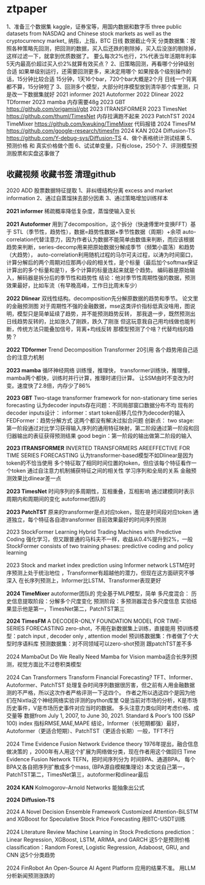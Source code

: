 # ztpaper
1、准备三个数据集
kaggle，证券宝等，用国内数据和数字币
three public datasets from NASDAQ and
Chinese stock markets as well as the cryptocurrency market_
纳指，上指，BTC  日线  数据截止今天
分类数据集：按照各种策略先回测，把回测的数据，买入后还跌的剔除掉，买入后没涨的剔除掉，这样过滤一下，就拿到优质数据了。
要么每次2%也行，2%代表当年活期年利率  5天内最高价超过买入价2%就算有效买点？
2、旧策略回测，再看哪个分钟级别合适
如果单级别运行，还需要回测更多，来决定用哪个
如果按各个级别操作的话，15分钟比较合适
15分钟，1天16个bar，720个bar大概是2个月  日线一个背离都不算，15分钟短了
3、回测多个模型，大部分时序模型放到清华那个库里测，只是改一下数据集就好
2021 informer
2021 Autoformer
2022 Dlinear
2022 TDformer
2023 mamba  内存需要48g
2023 GBT https://github.com/origamisl/gbt
2023 ITRANSFORMER 
2023 TimesNet  https://github.com/thuml/TimesNet  内存拉满跑不起来
2023 PatchTST 
2024 TimeMixer  https://github.com/kwuking/TimeMixer  代码报错
2024 TimesFM https://github.com/google-research/timesfm
2024 KAN
2024 Diffusion-TS https://github.com/Y-debug-sys/Diffusion-TS
4、做个表格统计测试结果
5、预测价格 和 真实价格做个图
6、试试单变量，只有close，250个
7、评测模型预测股票和实盘这事做了

收藏视频
收藏书签
清理github
--------------------------------------------------

2020 ADD 股票数据特征提取
1、非纠缠结构分离 excess and market information
2、通过自蒸馏抹去部分因素
3、通过策略增加训练样本

**2021 informer**
稀疏概率降低复杂度，蒸馏使输入变长

**2021 Autoformer**
用到了decomposition，这个拆分（快速傅里叶变换FFT）基于 STL（季节性，趋势性），数据=趋势性数据+季节性数据（周期）+余项
auto-correlation代替注意力，因为作者认为数据不能简单由数值来判断，而应该根据趋势来判断，series-decomp用来把原始数据分解成季节（频繁小震荡）和趋势（大趋势），
auto-correlation利用随机过程的马尔可夫过程，以涛为时间窗口，计算分解后的两个周期对应那两小段的相关性，是个标量（最后加个softmax保证计算出的多个标量和是1），多个计算的标量连起来就是个趋势。
编码器是原始输入，解码器是拆分后的季节性和趋势性
结论：他对季节性周期性强的数据，预测效果最好，比如车流（有早晚高峰，工作日比周末车少）

**2022 Dlinear**
双线性结构。decomposition先分解原数据的趋势和季节。
论文里的金融预测图
对于周期性不强的金融数据，mse这类评价指标低真没啥用，图说明，模型只是简单延续了趋势，并不能预测趋势反转，
那我退一步，既然预测出日线趋势反转的，比如涨久了刚跌，跌久了刚涨
但这玩意我自己用均线做也能判断，传统方法只能叠加信号，背离+均线反转
那模型预测了个啥？代替均线的趋势？

**2022 TDformer**
Trend Decomposition Transformer
20引用
各个趋势用自己适合的注意力机制

**2023 mamba**
循环神经网络 训练慢，推理快， transformer训练快，推理慢，mamba两个都快，训练时并行计算，推理时递归计算。
让SSM由时不变改为时变。速度快了2.8倍，内存少了86%

**2023 GBT**
Two-stage transformer framework for non-stationary time series forecasting
认为decoder inputs存在问题：不同局部窗口数据分布不均
现有的decoder inputs设计：
	informer：start token前移几位作为decoder的输入
	FEDFormer：趋势分解方式
这两个都没有解决过拟合问题
创新点：
	two stage:第一阶段通过对比学习获得输入序列的通用特征映射，第二阶段通过第一阶段和回归器输出的表征获得预测结果
	good begin：第一阶段的输出做第二阶段的输入

**2023 ITRANSFORMER**
INVERTED TRANSFORMERS AREEFFECTIVE FOR TIME SERIES FORECASTING
认为transformer-based模型不如Dlinear是因为token的不恰当使用
多个特征取了相同时间位置的token，但应该每个特征看作一个token
通过自注意力机制捕获特征之间的相关性
学习序列和全局的关系
金融预测效果比dlinear差一点

**2023 TimesNet**
时间序列的多周期性，互相重叠，互相影响
通过建模同时表示周期内和周期间的变化
autoformer团队的

**2023 PatchTST**
原来的transformer是点对应token，现在是时间段对应token
通道独立，每个特征各自进transformer
目前效果最好的时间序列预测

2023 StockFormer
Learning Hybrid Trading Machines with Predictive Coding
强化学习，但又跟普通的马科夫不一样，收益从0.4%提升到2%，一般
StockFormer consists of two training phases: predictive coding and policy learning

2023 Stock and market index prediction using Informer network
LSTM在时序预测上处于统治地位 ，Transformer有超越他的潜力，但现在这方面研究不够深入 
在长序列预测上，Informer比LSTM、Transformer表现更好

**2024 TimeMixer**
autoformer团队的
完全基于MLP模型，简单
多尺度混合：
	历史信息提取阶段：分解多个尺度变化
	预测阶段：多预测器混合多尺度信息
实验结果显示他是第一，TimesNet第二，PatchTST第三

**2024 TimesFM**
A DECODER-ONLY FOUNDATION MODEL FOR TIME-SERIES FORECASTING
zero-shot，不用在新数据集上训练，直接能用
预训练模型：patch input , decoder only , attention model
预训练数据集：作者做了个大型时序语料库
预测数据集：对不同领域可以zero-shot预测
跟patchTST差不多

2024 MambaOut Do We Really Need Mamba for Vision
mamba适合长序列预测，视觉方面比不过卷积类模型

2024 Can Transformers Transform Financial Forecasting?
TFT、Informer、Autoformer、PatchTST 处理复杂时间序列数据很厉害，但之前有人用金融数据测的不严格，所以这次作者严格评测一下这四个。
作者之所以选这四个是因为他们在Nixtla这个神经网络实验评测的python库里
Q是当前对市场的分析，K是市场历史事件，V是市场历史事件对应当时的数据。
多头注意力类似同时考虑价格、成交量等
数据from July 1, 2007, to June 30, 2021.  Standard & Poor’s 100 (S&P 100) index
指标RMSE,MAE,MAPE
结论，Informer（长短期都强）最好，Autoformer（更适合短期）、PatchTST（更适合长期）一般，TFT不行

2024 Time Evidence Fusion Network
Evidence theory 1976年提出，融合信息做决策的 ，2000年有人用这个扩展为网络做分类，现在作者用这个做回归 Time Evidence Fusion Network
TEFN，把时间序列分为 时间BPA、通道BPA， 每个BPA又各自把序列扩散成多个mass,  (BPA源自模糊集理论)
本文说自己第一，PatchTST第二，TimesNet第三，autoformer和dlinear最后

**2024 KAN** 
Kolmogorov–Arnold Networks
能抽象出公式

**2024 Diffusion-TS**

2024 A Novel Decision Ensemble Framework
Customized Attention-BiLSTM and XGBoost for Speculative Stock Price Forecasting
用BTC-USDT训练

2024 Literature Review
Machine Learning in Stock Predictions
prediction：Linear Regression, XGBoost, LSTM, ARIMA, and GARCH 这5个是预测价格
classification：Random Forest, Logistic Regression, Adaboost, GRU, and CNN 这5个分类趋势

2024 FinRobot 
An Open-Source AI Agent Platform
应用的结果不准。 用LLM分析新闻预测涨跌的

